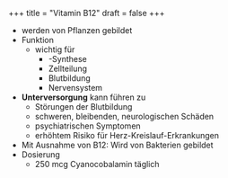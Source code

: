 +++
title = "Vitamin B12"
draft = false
+++

-   werden von Pflanzen gebildet
-   Funktion
    -   wichtig für
        -   -Synthese
        -   Zellteilung
        -   Blutbildung
        -   Nervensystem
-   **Unterversorgung** kann führen zu
    -   Störungen der Blutbildung
    -   schweren, bleibenden, neurologischen Schäden
    -   psychiatrischen Symptomen
    -   erhöhtem Risiko für Herz-Kreislauf-Erkrankungen
-   Mit Ausnahme von B12: Wird von Bakterien gebildet
-   Dosierung
    -   250 mcg Cyanocobalamin täglich